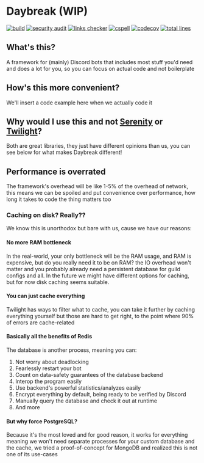 # Daybreak (WIP)

[![build](https://github.com/gaybreak/daybreak/actions/workflows/build.yml/badge.svg)](https://github.com/gaybreak/daybreak/actions/workflows/build.yml)
[![security audit](https://github.com/gaybreak/daybreak/actions/workflows/security-audit.yml/badge.svg)](https://github.com/gaybreak/daybreak/actions/workflows/security-audit.yml)
[![links checker](https://github.com/gaybreak/daybreak/actions/workflows/links-check.yml/badge.svg)](https://github.com/gaybreak/daybreak/actions/workflows/links-check.yml)
[![cspell](https://github.com/gaybreak/daybreak/actions/workflows/cspell.yml/badge.svg)](https://github.com/gaybreak/daybreak/actions/workflows/cspell.yml)
[![codecov](https://codecov.io/gh/gaybreak/daybreak/branch/main/graph/badge.svg?token=9RGNQ7T3KJ)](https://codecov.io/gh/gaybreak/daybreak)
[![total lines](https://tokei.rs/b1/github/gaybreak/daybreak)](https://github.com/gaybreak/daybreak)

## What's this?

A framework for (mainly) Discord bots that includes most stuff you'd need and
does a lot for you, so you can focus on actual code and not boilerplate

## How's this more convenient?

We'll insert a code example here when we actually code it

## Why would I use this and not [Serenity] or [Twilight]?

[Serenity]: https://github.com/serenity-rs/serenity
[Twilight]: https://github.com/twilight-rs/twilight

Both are great libraries, they just have different opinions than us, you can see
below for what makes Daybreak different!

## Performance is overrated

The framework's overhead will be like 1-5% of the overhead of network, this means
we can be spoiled and put convenience over performance, how long it takes to code
the thing matters too

### Caching on disk? Really??

We know this is unorthodox but bare with us, cause we have our reasons:

#### No more RAM bottleneck

In the real-world, your only bottleneck will be the RAM usage, and RAM is
expensive, but do you really need it to be on RAM? the IO overhead won't matter
and you probably already need a persistent database for guild configs and all.
In the future we might have different options for caching, but for now disk
caching seems suitable.

#### You can just cache everything

Twilight has ways to filter what to cache, you can take it further by caching
everything yourself but those are hard to get right, to the point where 90% of
errors are cache-related

#### Basically all the benefits of Redis

The database is another process, meaning you can:

1. Not worry about deadlocking
2. Fearlessly restart your bot
3. Count on data-safety guarantees of the database backend
4. Interop the program easily
5. Use backend's powerful statistics/analyzes easily
6. Encrypt everything by default, being ready to be verified by Discord
7. Manually query the database and check it out at runtime
8. And more

#### But why force PostgreSQL?

Because it's the most loved and for good reason, it works for everything
meaning we won't need separate processes for your custom database and the cache,
we tried a proof-of-concept for MongoDB and realized this is not one of its use-cases
